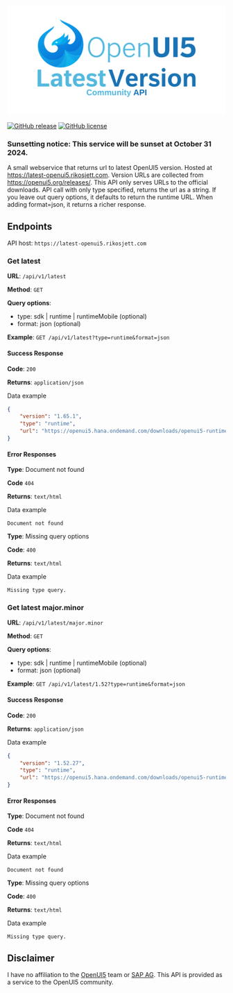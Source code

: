 !["Logo"](repository-header.png)

[![GitHub release](https://img.shields.io/github/package-json/v/rsletta/get_openui5_latest_url.svg)](https://github.com/rsletta/get_openui5_latest_url/)
[![GitHub license](https://img.shields.io/github/license/rsletta/get_openui5_latest_url.svg)](https://github.com/rsletta/get_openui5_latest_url/blob/master/LICENSE)


### Sunsetting notice: This service will be sunset at October 31 2024.

A small webservice that returns url to latest OpenUI5 version. Hosted at https://latest-openui5.rikosjett.com. Version URLs are collected from https://openui5.org/releases/. This API only serves URLs to the official downloads. API call with only type specified, returns the url as a string. If you leave out query options, it defaults to return the runtime URL. When adding format=json, it returns a richer response.

## Endpoints

API host: `https://latest-openui5.rikosjett.com`

### Get latest

**URL**: `/api/v1/latest`

**Method**: `GET`

**Query options**:
* type: sdk | runtime | runtimeMobile (optional)
* format: json (optional)

**Example**: `GET /api/v1/latest?type=runtime&format=json`

#### Success Response

**Code**: `200`

**Returns**: `application/json`

Data example
```json 
{
    "version": "1.65.1",
    "type": "runtime",
    "url": "https://openui5.hana.ondemand.com/downloads/openui5-runtime-1.65.1.zip"
}
```

#### Error Responses

**Type**: Document not found

**Code** `404`

**Returns**: `text/html`

Data example
```
Document not found
```

**Type**: Missing query options

**Code**: `400`

**Returns**: `text/html`

Data example
```
Missing type query.
```

### Get latest major.minor

**URL**: `/api/v1/latest/major.minor`

**Method**: `GET`

**Query options**:
* type: sdk | runtime | runtimeMobile (optional)
* format: json (optional)

**Example**: `GET /api/v1/latest/1.52?type=runtime&format=json`

#### Success Response

**Code**: `200`

**Returns**: `application/json`

Data example
```json 
{
    "version": "1.52.27",
    "type": "runtime",
    "url": "https://openui5.hana.ondemand.com/downloads/openui5-runtime-1.52.27.zip"
}
```

#### Error Responses

**Type**: Document not found

**Code** `404`

**Returns**: `text/html`

Data example
```
Document not found
```

**Type**: Missing query options

**Code**: `400`

**Returns**: `text/html`

Data example
```
Missing type query.
```

## Disclaimer
I have no affiliation to the [OpenUI5](https://openui5.org) team or [SAP AG](https://www.sap.com). This API is provided as a service to the OpenUI5 community.
